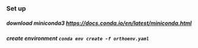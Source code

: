 ### Set up

##### download miniconda3 https://docs.conda.io/en/latest/miniconda.html

##### create environment `conda env create -f orthoenv.yaml`


